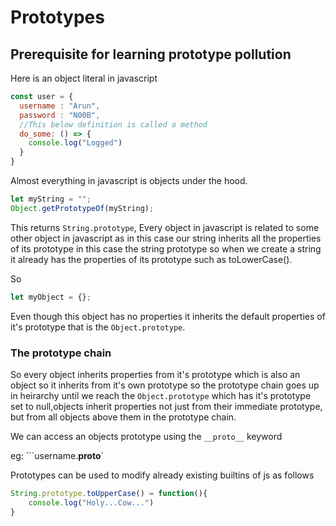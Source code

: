 # Prototypes

## Prerequisite for learning prototype pollution

Here is an object literal in javascript

```js
const user = {
  username : "Arun",
  password : "N00B",
  //This below definition is called a method
  do_some: () => {
    console.log("Logged")
  }
}
```

Almost everything in javascript is objects under the hood.

```js
let myString = "";
Object.getPrototypeOf(myString);
```

This returns ```String.prototype```, Every object in javascript is related to some other object in javascript as in this case our string inherits all the properties of its prototype in this case the string prototype so when we create a string it already has the properties of its prototype such as toLowerCase().

So

```js
let myObject = {};
```
Even though this object has no properties it inherits the default properties of it's prototype that is the ```Object.prototype```.


### The prototype chain

So every object inherits properties from it's prototype which is also an
object so it inherits from it's own prototype so the prototype chain goes
up in heirarchy until we reach the ```Object.prototype``` which has it's prototype set to null,objects inherit properties not just from their immediate prototype, but from all objects above them in the prototype chain.

We can access an objects prototype using the ```__proto__``` keyword

eg: ```username.__proto__`

Prototypes can be used to modify already existing builtins of js as follows

```js
String.prototype.toUpperCase() = function(){
    console.log("Holy...Cow...")
}
```







